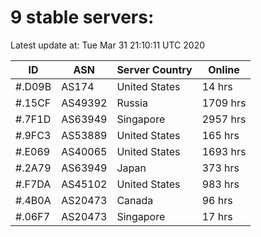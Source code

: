 # 9 stable servers:

Latest update at: Tue Mar 31 21:10:11 UTC 2020

| ID | ASN | Server Country | Online |
| -- | --- | -------------- | ------ |
| #.D09B | AS174 | United States | 14 hrs |
| #.15CF | AS49392 | Russia | 1709 hrs |
| #.7F1D | AS63949 | Singapore | 2957 hrs |
| #.9FC3 | AS53889 | United States | 165 hrs |
| #.E069 | AS40065 | United States | 1693 hrs |
| #.2A79 | AS63949 | Japan | 373 hrs |
| #.F7DA | AS45102 | United States | 983 hrs |
| #.4B0A | AS20473 | Canada | 96 hrs |
| #.06F7 | AS20473 | Singapore | 17 hrs |

